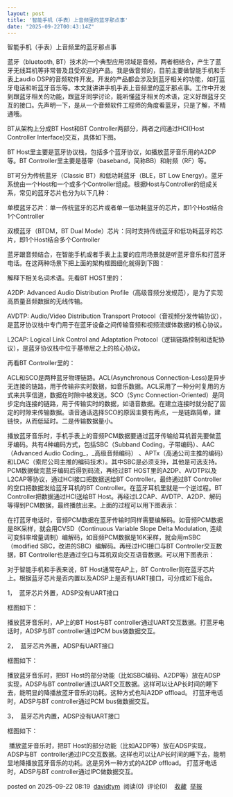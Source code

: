 ```yaml
---
layout: post
title: '智能手机（手表）上音频里的蓝牙那点事'
date: "2025-09-22T00:43:14Z"
---
```

智能手机（手表）上音频里的蓝牙那点事

蓝牙（bluetooth, BT）技术的一个典型应用领域是音频，两者相结合，产生了蓝牙无线耳机等非常普及且受欢迎的产品。我是做音频的，目前主要做智能手机和手表上audio DSP的音频软件开发。开发的产品都会涉及到蓝牙相关的功能，如打蓝牙电话和听蓝牙音乐等。本文就讲讲手机手表上音频里的蓝牙那点事。工作中开发到跟蓝牙相关的功能，跟蓝牙同学讨论，能听懂蓝牙相关的术语，定义好跟蓝牙交互的接口。先声明一下，是从一个音频软件工程师的角度看蓝牙，只是了解，不精通哦。

BT从架构上分成BT Host和BT Controller两部分，两者之间通过HCI(Host Controller Interface)交互，具体如下图。

BT Host里主要是蓝牙协议栈，包括多个蓝牙协议，如播放蓝牙音乐用的A2DP等。BT Controller里主要是基带（baseband，简称BB）和射频（RF）等。

BT可分为传统蓝牙（Classic BT）和低功耗蓝牙（BLE，BT Low Energy）。蓝牙系统由一个Host和一个或多个Controller组成。根据Host与Controller的组成关系，常见的蓝牙芯片也分为以下几种：

单模蓝牙芯片：单一传统蓝牙的芯片或者单一低功耗蓝牙的芯片，即1个Host结合1个Controller

双模蓝牙（BTDM，BT Dual Mode）芯片：同时支持传统蓝牙和低功耗蓝牙的芯片，即1个Host结合多个Controller

蓝牙跟音频结合，在智能手机或者手表上主要的应用场景就是听蓝牙音乐和打蓝牙电话。在这两种场景下把上面的架构框图细化就得到下图：

解释下相关名词术语。先看BT HOST里的：

A2DP: Advanced Audio Distribution Profile（高级音频分发规范），是为了实现高质量音频数据的无线传输。

AVDTP: Audio/Video Distribution Transport Protocol（音视频分发传输协议），是蓝牙协议栈中专门用于在蓝牙设备之间传输音频和视频流媒体数据的核心协议。

L2CAP: Logical Link Control and Adaptation Protocol（逻辑链路控制和适配协议），是蓝牙协议栈中位于基带层之上的核心协议。

再看BT Controller里的：

ACL和SCO是两种蓝牙物理链路。ACL(Asynchronous Connection-Less)是异步无连接的链路，用于传输非实时数据，如音乐数据。ACL采用了一种分时复用的方式来共享信道，数据在时隙中被发送。SCO（Sync Connection-Oriented）是同步定向连接的链路，用于传输实时的数据，如语音数据。在建立连接时就分配了固定的时隙来传输数据。语音通话选择SCO的原因主要有两点，一是链路简单，建链快，从而低延时。二是传输数据量小。

播放蓝牙音乐时，手机手表上的音频PCM数据要通过蓝牙传输给耳机首先要做蓝牙编码。共有4种编码方式，包括SBC（Subband Coding，子带编码）、AAC（Advanced Audio Coding_，_高级音频编码） 、APTx（高通公司主推的编码）和LDAC（索尼公司主推的编码技术）。其中SBC是必须支持，其他是可选支持。PCM数据做完蓝牙编码后得到码流，再经过BT HOST里的A2DP、AVDTP以及L2CAP等协议，通过HCI接口把数据送给BT Controller。最终通过BT Controller的空口把数据发给蓝牙耳机的BT Controller。在蓝牙耳机里就是一个逆过程。BT Controller把数据通过HCI送给BT Host。再经过L2CAP、AVDTP、A2DP、解码等得到PCM数据，最终播放出来。上面的过程可以用下图表示：

在打蓝牙电话时，音频PCM数据在蓝牙传输时同样需要编解码。如音频PCM数据是8K采样，就会用CVSD（Continuous Variable Slope Delta Modulation, 连续可变斜率增量调制）编解码，如音频PCM数据是16K采样，就会用mSBC（modified SBC，改进的SBC）编解码。再经过HCI接口与BT Controller交互数据，BT Controller也是通过空口与耳机双向交互语音数据。可以用下图表示：

对于智能手机和手表来说，BT Host通常在AP上，BT Controller则在蓝牙芯片上。根据蓝牙芯片是否内置以及ADSP上是否有UART接口，可分成如下组合。

1，  蓝牙芯片外置，ADSP没有UART接口

框图如下：

播放蓝牙音乐时，AP上的BT Host与BT controller通过UART交互数据。打蓝牙电话时，ADSP与BT controller通过PCM bus做数据交互。

2，  蓝牙芯片外置，ADSP有UART接口

框图如下：

播放蓝牙音乐时，把BT Host的部分功能（比如SBC编码、A2DP等）放在ADSP实现，ADSP与BT controller通过UART交互数据。这样可以让AP长时间的睡下去，能明显的降播放蓝牙音乐的功耗。这种方式也叫A2DP offload。 打蓝牙电话时，ADSP与BT controller通过PCM bus做数据交互。

3，  蓝牙芯片内置，ADSP没有UART接口

框图如下：

 播放蓝牙音乐时，把BT Host的部分功能（比如A2DP等）放在ADSP实现，ADSP与BT  controller通过IPC交互数据。这样也可以让AP长时间的睡下去，能明显地降播放蓝牙音乐的功耗。这是另外一种方式的A2DP offload。 打蓝牙电话时，ADSP与BT controller通过IPC做数据交互。

posted on 2025-09-22 08:19  [davidtym](https://www.cnblogs.com/talkaudiodev)  阅读(0)  评论(0)    [收藏](javascript:void\(0\))  [举报](javascript:void\(0\))